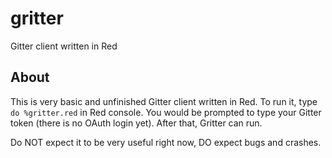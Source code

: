 # gritter
Gitter client written in Red

## About

This is very basic and unfinished Gitter client written in Red. To run it, type `do %gritter.red` in Red console. 
You would be prompted to type your Gitter token (there is no OAuth login yet).
After that, Gritter can run.

Do NOT expect it to be very useful right now, DO expect bugs and crashes.
